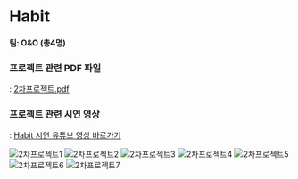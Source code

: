 # Habit

#### 팀: O&O (총4명)

### 프로젝트 관련 PDF 파일 
: [2차프로젝트.pdf](https://github.com/yminj1029/Habit/files/8973738/2.pdf)

### 프로젝트 관련 시연 영상 
: [Habit 시연 유튜브 영상 바로가기](https://www.youtube.com/watch?v=VEbr_ifL0Dk)

![2차프로젝트1](https://user-images.githubusercontent.com/68888349/175476192-bd16470d-d543-4c23-91f4-c6a0d915af85.jpg)
![2차프로젝트2](https://user-images.githubusercontent.com/68888349/175476274-df4d710d-0f56-4fe0-9f77-0c6f8e4afe08.jpg)
![2차프로젝트3](https://user-images.githubusercontent.com/68888349/175476285-9fafc438-3045-4379-bbcc-0339ab567a3e.jpg)
![2차프로젝트4](https://user-images.githubusercontent.com/68888349/175476302-e3189453-95e7-42a8-81b2-fc62e137bb6c.jpg)
![2차프로젝트5](https://user-images.githubusercontent.com/68888349/175476311-34bd45f0-27f6-4ba1-b729-a003215ffbce.jpg)
![2차프로젝트6](https://user-images.githubusercontent.com/68888349/175476323-1a696298-2747-4dd3-be25-bcd656701525.jpg)
![2차프로젝트7](https://user-images.githubusercontent.com/68888349/175476335-20936717-1417-43ed-8af7-fcda6f3a3846.jpg)
